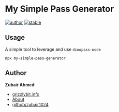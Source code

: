 # My Simple Pass Generator

[![author](https://img.shields.io/badge/author-zubair1024-lightgrey.svg)](https://github.com/zubair1024)
[![stable](https://img.shields.io/badge/stability-stable-brightgreen.svg)]()

## Usage

A simple tool to leverage and use `dinopass-node`

```shell
npx my-simple-pass-generator
```

## Author

**Zubair Ahmed**

- [grizzlybit.info](https://grizzlybit.info)
- [About](https://grizzlybit.info/about/)
- [github/zubair1024](https://github.com/zubair1024)
